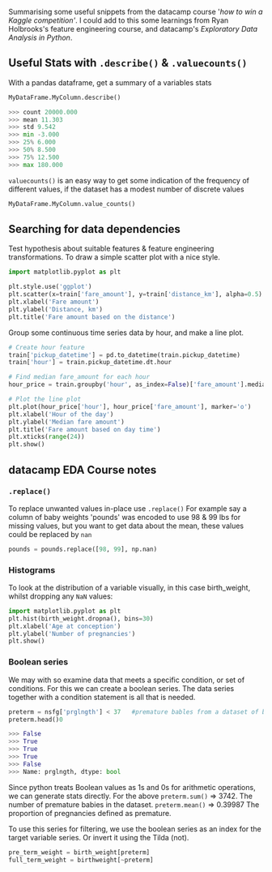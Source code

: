 Summarising some useful snippets from the datacamp course '*how to win a Kaggle competition'*.  I could add to this some learnings from Ryan Holbrooks's feature engineering course, and datacamp's *Exploratory Data Analysis in Python*.

## Useful Stats with `.describe()` & `.valuecounts()`

With a pandas dataframe, get a summary of a variables stats

```Python
MyDataFrame.MyColumn.describe()

>>> count 20000.000 
>>> mean 11.303 
>>> std 9.542 
>>> min -3.000 
>>> 25% 6.000 
>>> 50% 8.500 
>>> 75% 12.500 
>>> max 180.000
```

`valuecounts()` is an easy way to get some indication of the frequency of different values, if the dataset has a modest number of discrete values

```python
MyDataFrame.MyColumn.value_counts()
```

## Searching for data dependencies

Test hypothesis about suitable features & feature engineering transformations.  To draw a simple scatter plot with a nice style.

```python
import matplotlib.pyplot as plt

plt.style.use('ggplot')
plt.scatter(x=train['fare_amount'], y=train['distance_km'], alpha=0.5)
plt.xlabel('Fare amount')
plt.ylabel('Distance, km')
plt.title('Fare amount based on the distance')
```

Group some continuous time series data by hour, and make a line plot.

```Python
# Create hour feature
train['pickup_datetime'] = pd.to_datetime(train.pickup_datetime)
train['hour'] = train.pickup_datetime.dt.hour

# Find median fare_amount for each hour
hour_price = train.groupby('hour', as_index=False)['fare_amount'].median()

# Plot the line plot
plt.plot(hour_price['hour'], hour_price['fare_amount'], marker='o')
plt.xlabel('Hour of the day')
plt.ylabel('Median fare amount')
plt.title('Fare amount based on day time')
plt.xticks(range(24))
plt.show()
```


## datacamp EDA Course notes

### `.replace()`
To replace unwanted values in-place use `.replace()` For example say a column of baby weights 'pounds' was encoded to use 98 & 99 lbs for missing values, but you want to get data about the mean, these values could be replaced by `nan`
```python
pounds = pounds.replace([98, 99], np.nan)
```

### Histograms
To look at the distribution of a variable visually, in this case birth_weight, whilst dropping any `NaN` values:

```python
import matplotlib.pyplot as plt
plt.hist(birth_weight.dropna(), bins=30)
plt.xlabel('Age at conception')
plt.ylabel('Number of pregnancies')
plt.show()
```

### Boolean series
We may with so examine data that meets a specific condition, or set of conditions.  For this we can create a boolean series.  The data series together with a condition statement is all that is needed. 

```python
preterm = nsfg['prglngth'] < 37   #premature bables from a dataset of birth data
preterm.head()0 

>>> False 
>>> True 
>>> True 
>>> True 
>>> False
>>> Name: prglngth, dtype: bool
```
Since python treats Boolean values as 1s and 0s for arithmetic operations, we can generate stats directly.  For the above `preterm.sum()` => 3742.  The number of premature babies in the dataset.  `preterm.mean()` => 0.39987 The proportion of pregnancies defined as premature.

To use this series for filtering, we use the boolean series as an index for the target variable series.  Or invert it using the Tilda (not).
```python
pre_term_weight = birth_weight[preterm]
full_term_weight = birthweight[~preterm]
```



